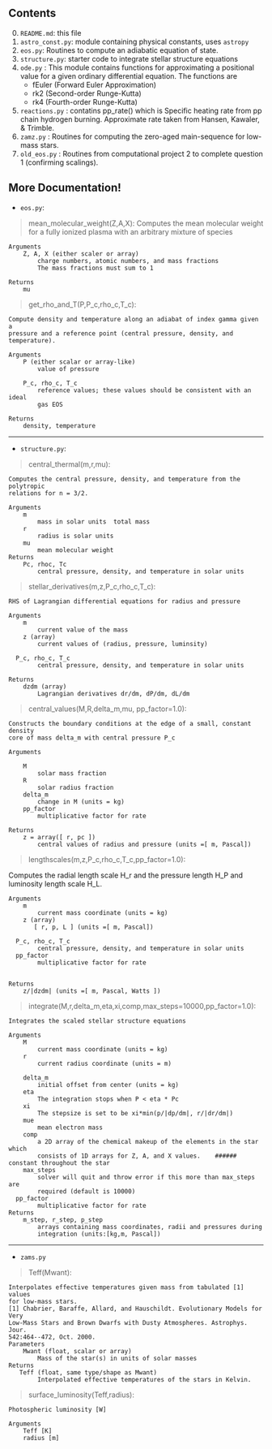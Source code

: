 
Contents
--------

0. `README.md`: this file
1. `astro_const.py`: module containing physical constants, uses `astropy`
2. `eos.py`: Routines to compute an adiabatic equation of state.
3. `structure.py`: starter code to integrate stellar structure equations
4. `ode.py` : This module contains functions for approximating a positional value for a given ordinary differential equation. The functions are
    - fEuler (Forward Euler Approximation)
    - rk2 (Second-order Runge-Kutta)
    - rk4 (Fourth-order Runge-Kutta)
5. `reactions.py` : contatins pp_rate() which is Specific heating rate from pp chain hydrogen burning. Approximate rate 
    taken from Hansen, Kawaler, & Trimble.
6. `zamz.py` : Routines for computing the zero-aged main-sequence for low-mass stars.
7. `old_eos.py` : Routines from computational project 2 to complete question 1 (confirming scalings).

More Documentation!
--------

- `eos.py`:

> mean_molecular_weight(Z,A,X):
	Computes the mean molecular weight for a fully ionized plasma with an arbitrary mixture of species

    Arguments
        Z, A, X (either scaler or array)
            charge numbers, atomic numbers, and mass fractions
            The mass fractions must sum to 1

	Returns
		mu
   
> get_rho_and_T(P,P_c,rho_c,T_c):
    
    Compute density and temperature along an adiabat of index gamma given a
    pressure and a reference point (central pressure, density, and temperature).

    Arguments
        P (either scalar or array-like)
            value of pressure

        P_c, rho_c, T_c
            reference values; these values should be consistent with an ideal
            gas EOS

    Returns
        density, temperature


--------------------------------------------------
- `structure.py`:

> central_thermal(m,r,mu):
    
    Computes the central pressure, density, and temperature from the polytropic
    relations for n = 3/2.

    Arguments
        m
            mass in solar units  total mass
        r
            radius is solar units
        mu
            mean molecular weight
    Returns
        Pc, rhoc, Tc
            central pressure, density, and temperature in solar units

 
> stellar_derivatives(m,z,P_c,rho_c,T_c): 
    
    RHS of Lagrangian differential equations for radius and pressure
    
    Arguments
        m
            current value of the mass
        z (array)
            current values of (radius, pressure, luminsity)
        
	  P_c, rho_c, T_c
            central pressure, density, and temperature in solar units
        
    Returns
        dzdm (array)
            Lagrangian derivatives dr/dm, dP/dm, dL/dm
 
> central_values(M,R,delta_m,mu, pp_factor=1.0): 
    
    Constructs the boundary conditions at the edge of a small, constant density 
    core of mass delta_m with central pressure P_c
    
    Arguments
    
        M
            solar mass fraction
        R
            solar radius fraction
        delta_m
            change in M (units = kg)
        pp_factor 
            multiplicative factor for rate
    
    Returns
        z = array([ r, pc ])
            central values of radius and pressure (units =[ m, Pascal])
    
          
> lengthscales(m,z,P_c,rho_c,T_c,pp_factor=1.0):
    
   Computes the radial length scale H_r and the pressure length H_P and luminosity length scale H_L.
    
    Arguments
        m
            current mass coordinate (units = kg)
        z (array)
           [ r, p, L ] (units =[ m, Pascal])

	  P_c, rho_c, T_c
            central pressure, density, and temperature in solar units
	  pp_factor 
            multiplicative factor for rate 	
        
    
    Returns
        z/|dzdm| (units =[ m, Pascal, Watts ])

> integrate(M,r,delta_m,eta,xi,comp,max_steps=10000,pp_factor=1.0):
    
    Integrates the scaled stellar structure equations

    Arguments
        M
            current mass coordinate (units = kg)
        r
            current radius coordinate (units = m)

        delta_m
            initial offset from center (units = kg)
        eta
            The integration stops when P < eta * Pc
        xi
            The stepsize is set to be xi*min(p/|dp/dm|, r/|dr/dm|)
        mue
            mean electron mass
        comp
            a 2D array of the chemical makeup of the elements in the star which 
            consists of 1D arrays for Z, A, and X values.    ###### constant throughout the star
        max_steps
            solver will quit and throw error if this more than max_steps are 
            required (default is 10000)
	  pp_factor 
            multiplicative factor for rate 	                        
    Returns
        m_step, r_step, p_step
            arrays containing mass coordinates, radii and pressures during 
            integration (units:[kg,m, Pascal])


-------------------------------------------

- `zams.py`

> Teff(Mwant):
    
    Interpolates effective temperatures given mass from tabulated [1] values 
    for low-mass stars.
    [1] Chabrier, Baraffe, Allard, and Hauschildt. Evolutionary Models for Very 
    Low-Mass Stars and Brown Dwarfs with Dusty Atmospheres. Astrophys. Jour. 
    542:464--472, Oct. 2000.
    Parameters
        Mwant (float, scalar or array)
            Mass of the star(s) in units of solar masses
    Returns
       Teff (float, same type/shape as Mwant)
            Interpolated effective temperatures of the stars in Kelvin.
    
> surface_luminosity(Teff,radius):
    
    Photospheric luminosity [W]
    
    Arguments
        Teff [K]
        radius [m]
    
